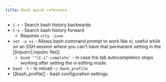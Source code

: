 ```yaml
---
title: Bash quick reference
---
```

- `C-r` - Search bash history backwards
- `C-s` - Search bash history forward
	- Requires `stty -ixon`
- `set -o vi` - Allows bash command prompt to work like vi, useful while on an SSH session where you can't have that permanent setting in the [[inputrc|.inputrc file]].
    - `bind '"\C-i":complete'` - in case the tab autocompletion stops working after setting the vi editing mode.
- `bash -l` - to reload `~/.bash_profile`
- [[bash_profile]] - bash configuration settings.